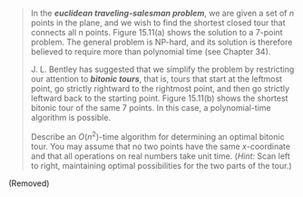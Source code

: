> In the **_euclidean traveling-salesman problem_**, we are given a set of $n$ points in the plane, and we wish to find the shortest closed tour that connects all n points. Figure 15.11(a) shows the solution to a $7$-point problem. The general problem is NP-hard, and its solution is therefore believed to require more than polynomial time (see Chapter 34).
>
> J. L. Bentley has suggested that we simplify the problem by restricting our attention to **_bitonic tours_**, that is, tours that start at the leftmost point, go strictly rightward to the rightmost point, and then go strictly leftward back to the starting point. Figure 15.11(b) shows the shortest bitonic tour of the same $7$ points. In this case, a polynomial-time algorithm is possible.
>
> Describe an $O(n^2)$-time algorithm for determining an optimal bitonic tour. You may assume that no two points have the same $x$-coordinate and that all operations on real numbers take unit time. ($\textit{Hint:}$ Scan left to right, maintaining optimal possibilities for the two parts of the tour.)

(Removed)
